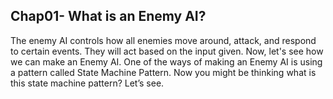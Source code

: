 ## Chap01- What is an Enemy AI?

The enemy AI controls how all enemies move around, attack, and respond to certain events. They will act based on the input given. Now, let's see how we can make an Enemy AI. One of the ways of making an Enemy AI is using a pattern called State Machine Pattern. Now you might be thinking what is this state machine pattern? Let’s see.
